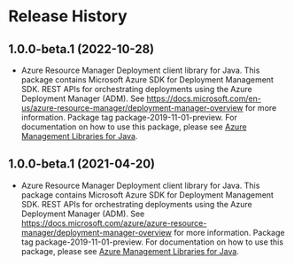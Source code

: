 # Release History

## 1.0.0-beta.1 (2022-10-28)

- Azure Resource Manager Deployment client library for Java. This package contains Microsoft Azure SDK for Deployment Management SDK. REST APIs for orchestrating deployments using the Azure Deployment Manager (ADM). See https://docs.microsoft.com/en-us/azure-resource-manager/deployment-manager-overview for more information. Package tag package-2019-11-01-preview. For documentation on how to use this package, please see [Azure Management Libraries for Java](https://aka.ms/azsdk/java/mgmt).

## 1.0.0-beta.1 (2021-04-20)

- Azure Resource Manager Deployment client library for Java. This package contains Microsoft Azure SDK for Deployment Management SDK. REST APIs for orchestrating deployments using the Azure Deployment Manager (ADM). See https://docs.microsoft.com/azure/azure-resource-manager/deployment-manager-overview for more information. Package tag package-2019-11-01-preview. For documentation on how to use this package, please see [Azure Management Libraries for Java](https://aka.ms/azsdk/java/mgmt).

